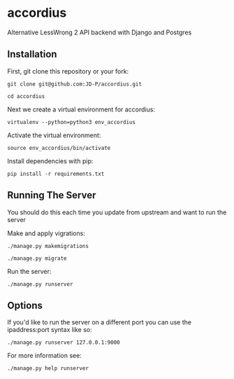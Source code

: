 # accordius
Alternative LessWrong 2 API backend with Django and Postgres

## Installation
First, git clone this repository or your fork:

`git clone git@github.com:JD-P/accordius.git`

`cd accordius`

Next we create a virtual environment for accordius:

`virtualenv --python=python3 env_accordius`

Activate the virtual environment:

`source env_accordius/bin/activate`

Install dependencies with pip:

`pip install -r requirements.txt `

## Running The Server
You should do this each time you update from upstream and want to run the server

Make and apply vigrations:

`./manage.py makemigrations`

`./manage.py migrate`

Run the server:

`./manage.py runserver`

## Options

If you'd like to run the server on a different port you can use the ipaddress:port syntax like so:

`./manage.py runserver 127.0.0.1:9000`

For more information see:

`./manage.py help runserver`
